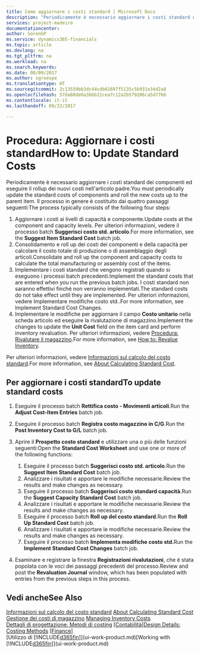 ```yaml
---
title: Come aggiornare i costi standard | Microsoft Docs
description: "Periodicamente è necessario aggiornare i costi standard dei componenti ed eseguire il rollup dei nuovi costi nell'articolo padre."
services: project-madeira
documentationcenter: 
author: SorenGP
ms.service: dynamics365-financials
ms.topic: article
ms.devlang: na
ms.tgt_pltfrm: na
ms.workload: na
ms.search.keywords: 
ms.date: 08/09/2017
ms.author: sgroespe
ms.translationtype: HT
ms.sourcegitcommit: 2c13559bb3dc44cdb61697f5135c5b931e34d2a8
ms.openlocfilehash: 57da88de6a3bbb22cea7c12a2b579206ca5d7766
ms.contentlocale: it-it
ms.lasthandoff: 09/22/2017

---
```

# <a name="how-to-update-standard-costs"></a><span data-ttu-id="677d1-103">Procedura: Aggiornare i costi standard</span><span class="sxs-lookup"><span data-stu-id="677d1-103">How to: Update Standard Costs</span></span>
<span data-ttu-id="677d1-104">Periodicamente è necessario aggiornare i costi standard dei componenti ed eseguire il rollup dei nuovi costi nell'articolo padre.</span><span class="sxs-lookup"><span data-stu-id="677d1-104">You must periodically update the standard costs of components and roll the new costs up to the parent item.</span></span> <span data-ttu-id="677d1-105">Il processo in genere è costituito dai quattro passaggi seguenti:</span><span class="sxs-lookup"><span data-stu-id="677d1-105">The process typically consists of the following four steps:</span></span>  

1.  <span data-ttu-id="677d1-106">Aggiornare i costi ai livelli di capacità e componente.</span><span class="sxs-lookup"><span data-stu-id="677d1-106">Update costs at the component and capacity levels.</span></span> <span data-ttu-id="677d1-107">Per ulteriori informazioni, vedere il processo batch **Suggerisci costo std. articolo**.</span><span class="sxs-lookup"><span data-stu-id="677d1-107">For more information, see the **Suggest Item Standard Cost** batch job.</span></span>  
2.  <span data-ttu-id="677d1-108">Consolidamento e roll up dei costi dei componenti e della capacità per calcolare il costo totale di produzione o di assemblaggio degli articoli.</span><span class="sxs-lookup"><span data-stu-id="677d1-108">Consolidate and roll up the component and capacity costs to calculate the total manufacturing or assembly cost of the items.</span></span>  
3.  <span data-ttu-id="677d1-109">Implementare i costi standard che vengono registrati quando si eseguono i processi batch precedenti.</span><span class="sxs-lookup"><span data-stu-id="677d1-109">Implement the standard costs that are entered when you run the previous batch jobs.</span></span> <span data-ttu-id="677d1-110">I costi standard non saranno effettivi finché non verranno implementati.</span><span class="sxs-lookup"><span data-stu-id="677d1-110">The standard costs do not take effect until they are implemented.</span></span> <span data-ttu-id="677d1-111">Per ulteriori informazioni, vedere Implementare modifiche costo std..</span><span class="sxs-lookup"><span data-stu-id="677d1-111">For more information, see Implement Standard Cost Changes.</span></span>  
4.  <span data-ttu-id="677d1-112">Implementare le modifiche per aggiornare il campo **Costo unitario** nella scheda articolo ed eseguire la rivalutazione di magazzino.</span><span class="sxs-lookup"><span data-stu-id="677d1-112">Implement the changes to update the **Unit Cost** field on the item card and perform inventory revaluation.</span></span> <span data-ttu-id="677d1-113">Per ulteriori informazioni, vedere [Procedura: Rivalutare il magazzino](inventory-how-revalue-inventory.md).</span><span class="sxs-lookup"><span data-stu-id="677d1-113">For more information, see [How to: Revalue Inventory](inventory-how-revalue-inventory.md).</span></span>  

<span data-ttu-id="677d1-114">Per ulteriori informazioni, vedere [Informazioni sul calcolo del costo standard](finance-about-calculating-standard-cost.md).</span><span class="sxs-lookup"><span data-stu-id="677d1-114">For more information, see [About Calculating Standard Cost](finance-about-calculating-standard-cost.md).</span></span>  
## <a name="to-update-standard-costs"></a><span data-ttu-id="677d1-115">Per aggiornare i costi standard</span><span class="sxs-lookup"><span data-stu-id="677d1-115">To update standard costs</span></span>  
1.  <span data-ttu-id="677d1-116">Eseguire il processo batch **Rettifica costo - Movimenti articoli**.</span><span class="sxs-lookup"><span data-stu-id="677d1-116">Run the **Adjust Cost-Item Entries** batch job.</span></span>  
2.  <span data-ttu-id="677d1-117">Eseguire il processo batch **Registra costo magazzino in C/G**.</span><span class="sxs-lookup"><span data-stu-id="677d1-117">Run the **Post Inventory Cost to G/L** batch job.</span></span>  
3.  <span data-ttu-id="677d1-118">Aprire il **Prospetto costo standard** e utilizzare una o più delle funzioni seguenti:</span><span class="sxs-lookup"><span data-stu-id="677d1-118">Open the **Standard Cost Worksheet** and use one or more of the following functions:</span></span>  

    1.  <span data-ttu-id="677d1-119">Eseguire il processo batch **Suggerisci costo std. articolo**.</span><span class="sxs-lookup"><span data-stu-id="677d1-119">Run the **Suggest Item Standard Cost** batch job.</span></span>  
    2.  <span data-ttu-id="677d1-120">Analizzare i risultati e apportare le modifiche necessarie.</span><span class="sxs-lookup"><span data-stu-id="677d1-120">Review the results and make changes as necessary.</span></span>  
    3.  <span data-ttu-id="677d1-121">Eseguire il processo batch **Suggerisci costo standard capacità**.</span><span class="sxs-lookup"><span data-stu-id="677d1-121">Run the **Suggest Capacity Standard Cost** batch job.</span></span>  
    4.  <span data-ttu-id="677d1-122">Analizzare i risultati e apportare le modifiche necessarie.</span><span class="sxs-lookup"><span data-stu-id="677d1-122">Review the results and make changes as necessary.</span></span>
    5. <span data-ttu-id="677d1-123">Eseguire il processo batch **Roll up del costo standard**.</span><span class="sxs-lookup"><span data-stu-id="677d1-123">Run the **Roll Up Standard Cost** batch job.</span></span>
    6.  <span data-ttu-id="677d1-124">Analizzare i risultati e apportare le modifiche necessarie.</span><span class="sxs-lookup"><span data-stu-id="677d1-124">Review the results and make changes as necessary.</span></span>
    7.  <span data-ttu-id="677d1-125">Eseguire il processo batch **Implementa modifiche costo std.**</span><span class="sxs-lookup"><span data-stu-id="677d1-125">Run the **Implement Standard Cost Changes** batch job.</span></span>  
4.  <span data-ttu-id="677d1-126">Esaminare e registrare la finestra **Registrazioni rivalutazioni**, che è stata popolata con le voci dei passaggi precedenti del processo.</span><span class="sxs-lookup"><span data-stu-id="677d1-126">Review and post the **Revaluation Journal** window, which has been populated with entries from the previous steps in this process.</span></span>  

## <a name="see-also"></a><span data-ttu-id="677d1-127">Vedi anche</span><span class="sxs-lookup"><span data-stu-id="677d1-127">See Also</span></span>  
 <span data-ttu-id="677d1-128">[Informazioni sul calcolo del costo standard](finance-about-calculating-standard-cost.md) </span><span class="sxs-lookup"><span data-stu-id="677d1-128">[About Calculating Standard Cost](finance-about-calculating-standard-cost.md) </span></span>  
 <span data-ttu-id="677d1-129">[Gestione dei costi di magazzino](finance-manage-inventory-costs.md) </span><span class="sxs-lookup"><span data-stu-id="677d1-129">[Managing Inventory Costs](finance-manage-inventory-costs.md) </span></span>  
 <span data-ttu-id="677d1-130">[Dettagli di progettazione: Metodi di costing](design-details-costing-methods.md) [[Contabilità](finance.md)]</span><span class="sxs-lookup"><span data-stu-id="677d1-130">[Design Details: Costing Methods](design-details-costing-methods.md) [[Finance](finance.md)]</span></span>  
 <span data-ttu-id="677d1-131">[Utilizzo di [!INCLUDE[d365fin](includes/d365fin_md.md)]](ui-work-product.md)</span><span class="sxs-lookup"><span data-stu-id="677d1-131">[Working with [!INCLUDE[d365fin](includes/d365fin_md.md)]](ui-work-product.md)</span></span>  

